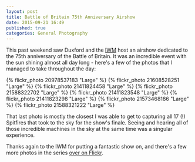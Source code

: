 ```yaml
---
layout: post
title: Battle of Britain 75th Anniversary Airshow
date: 2015-09-21 16:49
published: true
categories: General Photography
---
```


This past weekend saw Duxford and the [IWM](http://www.iwm.org.uk/visits/iwm-duxford) host an airshow dedicated to the 75th anniversary of
the Battle of Britain.  It was an incredible event with the sun shining almost all day long - here's
a few of the photos that I managed to take throughout the day:

{% flickr_photo 20978537183 "Large" %}
{% flickr_photo 21608528251 "Large" %}
{% flickr_photo 21411824458 "Large" %}
{% flickr_photo 21588322702 "Large" %}
{% flickr_photo 21411823548 "Large" %}
{% flickr_photo 21411823298 "Large" %}
{% flickr_photo 21573468186 "Large" %}
{% flickr_photo 21588321222 "Large" %}

That last photo is mostly the closest I was able to get to capturing all 17 (!) Spitfires that took
to the sky for the show's finale.  Seeing and hearing all of those incredible machines in the sky at
the same time was a singular experience.  

Thanks again to the IWM for putting a fantastic show on, and there's a few more photos in the series
[over on Flickr](https://www.flickr.com/photos/yankcrime/albums/72157658849898596).
